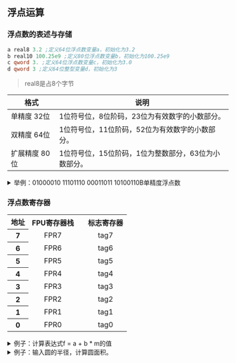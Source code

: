 ## 浮点运算

### 浮点数的表述与存储

```asm
a real8 3.2 ;定义64位浮点数变量a，初始化为3.2
b real10 100.25e9 ;定义80位浮点数变量b，初始化为100.25e9
c qword 3. ;定义64位浮点数变量c，初始化为3.0
d qword 3 ;定义64位整型变量d，初始化为3
```

> real8是占8个字节

| 格式 | 说明 |
| --- | --- |
| 单精度 32位 | 1位符号位，8位阶码，23位为有效数字的小数部分。 |
| 双精度 64位 | 1位符号位，11位阶码，52位为有效数字的小数部分。 |
| 扩展精度 80位 | 1位符号位，15位阶码，1位为整数部分，63位为小数部分。 |


<details>
<summary>举例：01000010 11101110 00011011 10100110B单精度浮点数</summary>

<table>
    <tr>
        <th colspan="1" align=center> </th>
        <th colspan="1" align=center>
            符号位
        </th>
        <th colspan="8" align=center>
            符号位
        </th>
        <th colspan="23" align=center>
            尾数
        </th>
    </tr>
    <tr>
        <th colspan="1" align=center>
            32位单精度浮点数
        </th>
        <th colspan="1" align=center>
            0
        </th>
        <th colspan="8" align=center>
            10000101
        </th>
        <th colspan="23" align=center>
            11011100001101110100110
        </th>
    </tr>
</table>

- <font color=red>0</font><font color=green>1000010 1</font><font color=blue>1101110 00011011 10100110</font>B
- <font color=red>符号位</font><font color=green>阶码</font><font color=blue>尾数</font>
- <font color=red>符号位</font>为<font color=red>0</font>，为正数；
- <font color=green>指数</font>为<font color=green>10000101</font>（133），减去127得6；
- <font color=blue>尾数</font>加上1后为1.<font color=blue>11011100001101110100110</font>，十进制表示为：1.86021876
- <font color=blue>尾数</font>乘以2的6次方后可得结果为：119.05400（单精度7～8位有效数字）

</details>

### 浮点数寄存器

<table>
    <tr>
        <th colspan="1" align=center>
            地址
        </th>
        <th colspan="3" align=center>
            FPU寄存器栈
        </th>
        <th colspan="2" align=center> </th>
        <th colspan="3" align=center>
            标志寄存器
        </th>
    </tr>
    <tr>
        <th colspan="1" align=center>
            7
        </th>
        <td colspan="3" align=center>
            FPR7
        </td>
        <td colspan="2" align=center> </td>
        <td colspan="3" align=center>
            tag7
        </td>
    </tr>
    <tr>
        <th colspan="1" align=center>
            6
        </th>
        <td colspan="3" align=center>
            FPR6
        </td>
        <td colspan="2" align=center> </td>
        <td colspan="3" align=center>
            tag6
        </td>
    </tr>
    <tr>
        <th colspan="1" align=center>
            5
        </th>
        <td colspan="3" align=center>
            FPR5
        </td>
        <td colspan="2" align=center> </td>
        <td colspan="3" align=center>
            tag5
        </td>
    </tr>
    <tr>
        <th colspan="1" align=center>
            4
        </th>
        <td colspan="3" align=center>
            FPR4
        </td>
        <td colspan="2" align=center> </td>
        <td colspan="3" align=center>
            tag4
        </td>
    </tr>
    <tr>
        <th colspan="1" align=center>
            3
        </th>
        <td colspan="3" align=center>
            FPR3
        </td>
        <td colspan="2" align=center> </td>
        <td colspan="3" align=center>
            tag3
        </td>
    </tr>
    <tr>
        <th colspan="1" align=center>
            2
        </th>
        <td colspan="3" align=center>
            FPR2
        </td>
        <td colspan="2" align=center> </td>
        <td colspan="3" align=center>
            tag2
        </td>
    </tr>
    <tr>
        <th colspan="1" align=center>
            1
        </th>
        <td colspan="3" align=center>
            FPR1
        </td>
        <td colspan="2" align=center> </td>
        <td colspan="3" align=center>
            tag1
        </td>
    </tr>
    <tr>
        <th colspan="1" align=center>
            0
        </th>
        <td colspan="3" align=center>
            FPR0
        </td>
        <td colspan="2" align=center> </td>
        <td colspan="3" align=center>
            tag0
        </td>
    </tr>
    
</table>


<details>
<summary>例子：计算表达式f = a + b * m的值</summary>

```asm
;PROG0409.asm
.586
.model flat, stdcall
option casemap:none
includelib msvcrt.lib
printf PROTO C :ptr sbyte, :VARARG
.data
    szMsg byte "%f", 0ah, 0
    a real8 3.2
    b real8 2.6
    m real8 7.1
    f real8 ?
.code
start:
    finit               ;finit为FPU栈寄存器的初始化
    fld m               ;fld为浮点值入栈
    fld b
    fmul st(0),st(1)    ;fmul为浮点数相乘，结果保存在目标操作数中
    fld a
    fadd st(0),st(1)    ;fmul为浮点数相加，结果保存在目标操作数中
    fst f               ;fst将栈顶数据保存到内存单元
    invoke printf, offset szMsg, f
    ret
end start
```
</details>

<details>
<summary>例子：输入圆的半径，计算圆面积。</summary>

```asm
; PROG0410.asm例4.37 输入圆的半径，计算圆面积。
.data
    szMsg1 byte "%lf", 0
    szMsg2 byte "%lf", 0ah, 0
    r real8 ?       ;圆半径
    S real8 ?       ;圆面积
.code
start:
    finit           ;finit为FPU栈寄存器的初始化
    invoke scanf, offset szMsg1, offset r
    fld r
    fld r
    fmulp st(1), st(0)
    fldpi
    fmulp st(1), st(0)
    fst S           ;fst将栈顶数据保存到内存单元
    invoke printf, offset szMsg2, S
    ret
end start
```
</details>

